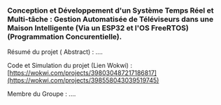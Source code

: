 ### Conception et Développement d'un Système Temps Réel et Multi-tâche : Gestion Automatisée de Téléviseurs dans une Maison Intelligente (Via un ESP32 et l'OS FreeRTOS) (Programmation Concurentielle).

Résumé du projet ( Abstract) : ....

Code et Simulation du projet (Lien Wokwi) : [https://wokwi.com/projects/398030487217186817](https://wokwi.com/projects/398558043039519745)


Membre du Groupe : ....

